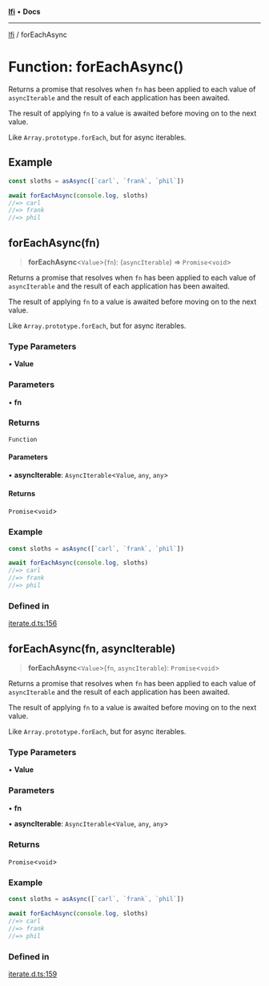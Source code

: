 [**lfi**](../readme.md) • **Docs**

---

[lfi](../globals.md) / forEachAsync

# Function: forEachAsync()

Returns a promise that resolves when `fn` has been applied to each value of
`asyncIterable` and the result of each application has been awaited.

The result of applying `fn` to a value is awaited before moving on to the next
value.

Like `Array.prototype.forEach`, but for async iterables.

## Example

```js
const sloths = asAsync([`carl`, `frank`, `phil`])

await forEachAsync(console.log, sloths)
//=> carl
//=> frank
//=> phil
```

## forEachAsync(fn)

> **forEachAsync**\<`Value`\>(`fn`): (`asyncIterable`) => `Promise`\<`void`\>

Returns a promise that resolves when `fn` has been applied to each value of
`asyncIterable` and the result of each application has been awaited.

The result of applying `fn` to a value is awaited before moving on to the next
value.

Like `Array.prototype.forEach`, but for async iterables.

### Type Parameters

• **Value**

### Parameters

• **fn**

### Returns

`Function`

#### Parameters

• **asyncIterable**: `AsyncIterable`\<`Value`, `any`, `any`\>

#### Returns

`Promise`\<`void`\>

### Example

```js
const sloths = asAsync([`carl`, `frank`, `phil`])

await forEachAsync(console.log, sloths)
//=> carl
//=> frank
//=> phil
```

### Defined in

[iterate.d.ts:156](https://github.com/TomerAberbach/lfi/blob/c9ef1bf4d1040d7f49c52b70b358c019e55f524d/src/operations/iterate.d.ts#L156)

## forEachAsync(fn, asyncIterable)

> **forEachAsync**\<`Value`\>(`fn`, `asyncIterable`): `Promise`\<`void`\>

Returns a promise that resolves when `fn` has been applied to each value of
`asyncIterable` and the result of each application has been awaited.

The result of applying `fn` to a value is awaited before moving on to the next
value.

Like `Array.prototype.forEach`, but for async iterables.

### Type Parameters

• **Value**

### Parameters

• **fn**

• **asyncIterable**: `AsyncIterable`\<`Value`, `any`, `any`\>

### Returns

`Promise`\<`void`\>

### Example

```js
const sloths = asAsync([`carl`, `frank`, `phil`])

await forEachAsync(console.log, sloths)
//=> carl
//=> frank
//=> phil
```

### Defined in

[iterate.d.ts:159](https://github.com/TomerAberbach/lfi/blob/c9ef1bf4d1040d7f49c52b70b358c019e55f524d/src/operations/iterate.d.ts#L159)

